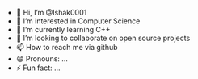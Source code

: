 - 👋 Hi, I’m @Ishak0001
- 👀 I’m interested in Computer Science
- 🌱 I’m currently learning C++
- 💞️ I’m looking to collaborate on open source projects
- 📫 How to reach me via github 
- 😄 Pronouns: ...
- ⚡ Fun fact: ...

<!---
Ishak0001/Ishak0001 is a ✨ special ✨ repository because its `README.md` (this file) appears on your GitHub profile.
You can click the Preview link to take a look at your changes.
--->
